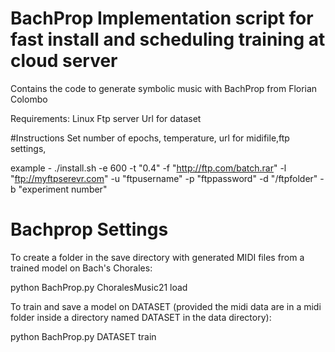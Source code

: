 # BachProp Implementation script for fast install and scheduling training at cloud server
Contains the code to generate symbolic music with BachProp from Florian Colombo 

Requirements: 
Linux 
Ftp server
Url for dataset 

#Instructions
Set number of epochs, temperature, url for midifile,ftp settings,

example - ./install.sh -e 600 -t "0.4" -f "http://ftp.com/batch.rar" -l "ftp://myftpserevr.com" -u "ftpusername" -p "ftppassword" -d "/ftpfolder" -b "experiment number"




# Bachprop Settings
To create a folder in the save directory with generated MIDI files from a trained model on Bach's Chorales:

python BachProp.py ChoralesMusic21 load

To train and save a model on DATASET (provided the midi data are in a midi folder inside a directory named DATASET in the data directory):

python BachProp.py DATASET train


